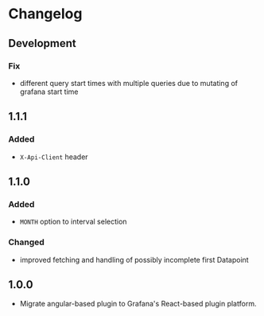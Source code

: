 # Changelog

## Development

### Fix

- different query start times with multiple queries due to mutating of grafana start time

## 1.1.1

### Added

- `X-Api-Client` header

## 1.1.0

### Added

- `MONTH` option to interval selection

### Changed

- improved fetching and handling of possibly incomplete first Datapoint

## 1.0.0

- Migrate angular-based plugin to Grafana's React-based plugin platform.

